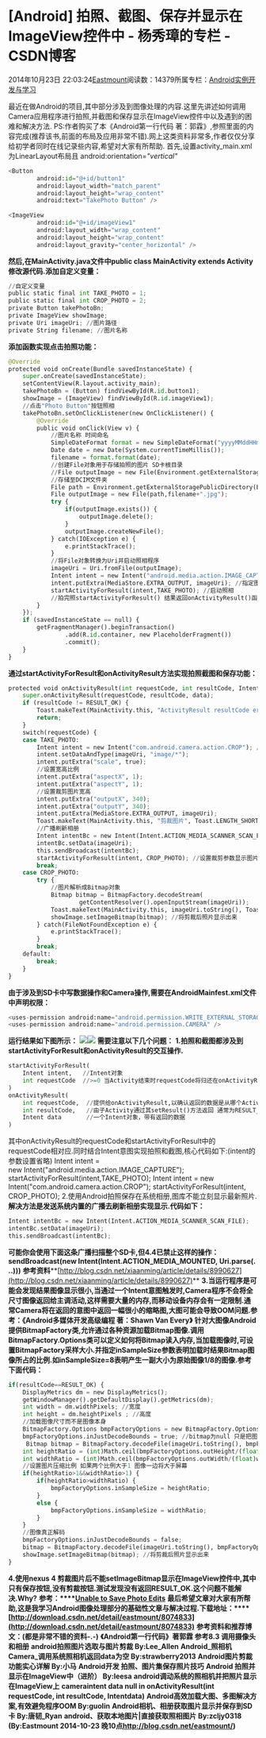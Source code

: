 
# [Android] 拍照、截图、保存并显示在ImageView控件中 - 杨秀璋的专栏 - CSDN博客

2014年10月23日 22:03:24[Eastmount](https://me.csdn.net/Eastmount)阅读数：14379所属专栏：[Android实例开发与学习](https://blog.csdn.net/column/details/eastmount-android.html)



最近在做Android的项目,其中部分涉及到图像处理的内容.这里先讲述如何调用Camera应用程序进行拍照,并截图和保存显示在ImageView控件中以及遇到的困难和解决方法.
PS:作者购买了本《Android第一行代码 著：郭霖》,参照里面的内容完成(推荐该书,前面的布局及应用非常不错).网上这类资料非常多,作者仅仅分享给初学者同时在线记录些内容,希望对大家有所帮助.
首先,设置activity_main.xml为LinearLayout布局且 android:orientation=*"vertical"*

```python
<Button
        android:id="@+id/button1"
        android:layout_width="match_parent"
        android:layout_height="wrap_content"
        android:text="TakePhoto Button" />
   
<ImageView
        android:id="@+id/imageView1"    
        android:layout_width="wrap_content"  
        android:layout_height="wrap_content"
        android:layout_gravity="center_horizontal" />
```
**然后,在****MainActivity.java文件****中public class MainActivity extends Activity修改源代码.添加自定义变量：**

```python
//自定义变量
public static final int TAKE_PHOTO = 1;
public static final int CROP_PHOTO = 2;
private Button takePhotoBn;
private ImageView showImage;
private Uri imageUri; //图片路径
private String filename; //图片名称
```
**添加函数实现点击拍照功能：**

```python
@Override
protected void onCreate(Bundle savedInstanceState) {
    super.onCreate(savedInstanceState);
    setContentView(R.layout.activity_main);
    takePhotoBn = (Button) findViewById(R.id.button1);
    showImage = (ImageView) findViewById(R.id.imageView1);
    //点击"Photo Button"按钮照相
    takePhotoBn.setOnClickListener(new OnClickListener() {
    	@Override
    	public void onClick(View v) {
    		//图片名称 时间命名
    		SimpleDateFormat format = new SimpleDateFormat("yyyyMMddHHmmss");
            Date date = new Date(System.currentTimeMillis());
            filename = format.format(date);
    		//创建File对象用于存储拍照的图片 SD卡根目录           
    		//File outputImage = new File(Environment.getExternalStorageDirectory(),"test.jpg");
    		//存储至DCIM文件夹
    		File path = Environment.getExternalStoragePublicDirectory(Environment.DIRECTORY_DCIM);  
    		File outputImage = new File(path,filename+".jpg");
    		try {
    			if(outputImage.exists()) {
     				outputImage.delete();
    			}
    			outputImage.createNewFile();
    		} catch(IOException e) {
    			e.printStackTrace();
    		}
    		//将File对象转换为Uri并启动照相程序
    		imageUri = Uri.fromFile(outputImage);
    		Intent intent = new Intent("android.media.action.IMAGE_CAPTURE"); //照相
    		intent.putExtra(MediaStore.EXTRA_OUTPUT, imageUri); //指定图片输出地址
    		startActivityForResult(intent,TAKE_PHOTO); //启动照相
    		//拍完照startActivityForResult() 结果返回onActivityResult()函数
    	}
    });
    if (savedInstanceState == null) {
        getFragmentManager().beginTransaction()
                .add(R.id.container, new PlaceholderFragment())
                .commit();
    }
}
```
**通过startActivityForResult和onActivityResult方法实现拍照截图和保存功能：**

```python
protected void onActivityResult(int requestCode, int resultCode, Intent data) {
	super.onActivityResult(requestCode, resultCode, data);
	if (resultCode != RESULT_OK) { 
		Toast.makeText(MainActivity.this, "ActivityResult resultCode error", Toast.LENGTH_SHORT).show();
		return; 
	}
	switch(requestCode) {
	case TAKE_PHOTO:
		Intent intent = new Intent("com.android.camera.action.CROP"); //剪裁
		intent.setDataAndType(imageUri, "image/*");
		intent.putExtra("scale", true);
		//设置宽高比例
		intent.putExtra("aspectX", 1);
        intent.putExtra("aspectY", 1);
        //设置裁剪图片宽高
        intent.putExtra("outputX", 340);
	    intent.putExtra("outputY", 340);
		intent.putExtra(MediaStore.EXTRA_OUTPUT, imageUri);
		Toast.makeText(MainActivity.this, "剪裁图片", Toast.LENGTH_SHORT).show();
		//广播刷新相册 
	    Intent intentBc = new Intent(Intent.ACTION_MEDIA_SCANNER_SCAN_FILE);
		intentBc.setData(imageUri);     
		this.sendBroadcast(intentBc);    
		startActivityForResult(intent, CROP_PHOTO); //设置裁剪参数显示图片至ImageView
		break;
	case CROP_PHOTO:
		try {	 
			//图片解析成Bitmap对象
			Bitmap bitmap = BitmapFactory.decodeStream(
					getContentResolver().openInputStream(imageUri));
			Toast.makeText(MainActivity.this, imageUri.toString(), Toast.LENGTH_SHORT).show();
			showImage.setImageBitmap(bitmap); //将剪裁后照片显示出来
		} catch(FileNotFoundException e) {
			e.printStackTrace();
		}
		break;
	default:
		break;
	}
}
```
**由于涉及到SD卡中写数据操作和Camera操作,需要在AndroidMainfest.xml文件中声明权限：**

```python
<uses-permission android:name="android.permission.WRITE_EXTERNAL_STORAGE" />
<uses-permission android:name="android.permission.CAMERA" />
```
**运行结果如下图所示：**
![](https://img-blog.csdn.net/20141023203527625?watermark/2/text/aHR0cDovL2Jsb2cuY3Nkbi5uZXQvRWFzdG1vdW50/font/5a6L5L2T/fontsize/400/fill/I0JBQkFCMA==/dissolve/70/gravity/SouthEast)![](https://img-blog.csdn.net/20141023204034648?watermark/2/text/aHR0cDovL2Jsb2cuY3Nkbi5uZXQvRWFzdG1vdW50/font/5a6L5L2T/fontsize/400/fill/I0JBQkFCMA==/dissolve/70/gravity/SouthEast)
**需要注意以下几个问题：**
**1.拍照和截图都涉及到startActivityForResult和onActivityResult的交互操作.**

```python
startActivityForResult(
	Intent intent,   //Intent对象
	int requestCode  //>=0 当Activity结束时requestCode将归还在onActivityResult()中
)
onActivityResult(
	int requestCode,  //提供给onActivityResult,以确认返回的数据是从哪个Activity返回的
	int resultCode,   //由子Activity通过其setResult()方法返回 通常为RESULT_CANCELED或RESULT_OK
	Intent data       //一个Intent对象，带有返回的数据
)
```
其中onActivityResult的requestCode和startActivityForResult中的requestCode相对应.同时结合Intent意图实现拍照和截图,核心代码如下:(intent的参数设置省略)
Intent intent = new Intent("android.media.action.IMAGE_CAPTURE");
startActivityForResult(intent,TAKE_PHOTO);
Intent intent = new Intent("com.android.camera.action.CROP");
startActivityForResult(intent, CROP_PHOTO);
2.使用Android拍照保存在系统相册,图库不能立刻显示最新照片.**解决方法是发送系统内置的广播去刷新相册实现显示.代码如下：**
```python
Intent intentBc = new Intent(Intent.ACTION_MEDIA_SCANNER_SCAN_FILE);
intentBc.setData(imageUri);     
this.sendBroadcast(intentBc);
```
**可能你会使用下面这条广播扫描整个SD卡,但4.4已禁止这样的操作：**
**sendBroadcast(new Intent(Intent.ACTION_MEDIA_MOUNTED, Uri.parse(...)))**
**参考资料****[http://blog.csdn.net/xiaanming/article/details/8990627](http://blog.csdn.net/xiaanming/article/details/8990627)**
**3.当运行程序是可能会发现结果图像显示很小,当通过一个Intent意图触发时,Camera程序不会将全尺寸图像返回给主调活动,这样需要大量的内存,而移动设备内存会有一定限制.通常Camera将在返回的意图中返回一幅很小的缩略图,大图可能会导致OOM问题.参考：《Android多媒体开发高级编程 著：Shawn Van Every》**
**针对大图像Android提供BitmapFactory类,允许通过各种资源加载Bitmap图像.调用BitmapFactory.Options类可以定义如何将Bitmap读入内存,当加载图像时,可设置BitmapFactory采样大小.并指定inSampleSize参数表明加载时结果Bitmap图像所占的比例.如inSampleSize=8表明产生一副大小为原始图像1/8的图像.参考下面代码：**
```python
if(resultCode==RESULT_OK) {
	DisplayMetrics dm = new DisplayMetrics();
	getWindowManager().getDefaultDisplay().getMetrics(dm);
	int width = dm.widthPixels; //宽度
	int height = dm.heightPixels ; //高度
	//加载图像尺寸而不是图像本身
	BitmapFactory.Options bmpFactoryOptions = new BitmapFactory.Options();
	bmpFactoryOptions.inJustDecodeBounds = true; //bitmap为null 只是把图片的宽高放在Options里
     Bitmap bitmap = BitmapFactory.decodeFile(imageUri.toString(), bmpFactoryOptions);
	int heightRatio = (int)Math.ceil(bmpFactoryOptions.outHeight/(float)height);
	int widthRatio = (int)Math.ceil(bmpFactoryOptions.outWidth/(float)width);
	//设置图片压缩比例 如果两个比例大于1 图像一边将大于屏幕
	if(heightRatio>1&&widthRatio>1) {
		if(heightRatio>widthRatio) {
			bmpFactoryOptions.inSampleSize = heightRatio;
		}
		else {
			bmpFactoryOptions.inSampleSize = widthRatio;
		}
	}
	//图像真正解码
	bmpFactoryOptions.inJustDecodeBounds = false;
	bitmap = BitmapFactory.decodeFile(imageUri.toString(), bmpFactoryOptions);
	showImage.setImageBitmap(bitmap); //将剪裁后照片显示出来	
}
```
**4.使用nexus 4 剪裁图片后不能setImageBitmap显示在ImageView控件中,其中只有保存按钮,没有剪裁按钮.测试发现没有返回RESULT_OK.这个问题不能解决.Why?**
**参考：****[Unable to Save Photo Edits](https://productforums.google.com/forum/#!topic/nexus/nP1m_BpSObU%5B1-25-false%5D)**
**最后希望文章对大家有所帮助,这是我学习Android图像处理部分的基础性文章与解决过程.下载地址：****[http://download.csdn.net/detail/eastmount/8074833](http://download.csdn.net/detail/eastmount/8074833)**
**参考资料和推荐博文：(都是非常不错的资料-.-)**
**《Android第一行代码》著郭霖 参考8.3 调用摄像头和相册**
**android拍照图片选取与图片剪裁 By:Lee_Allen**
**Android_照相机Camera_调用系统照相机返回data为空 By:strawberry2013**
**Android图片剪裁功能实心详解
 By:小马**
**Android开发 拍照、图片集保存照片技巧**
**Android 拍照并显示在ImageView中（进阶）
 By:leesa**
**android调动系统的照相机并把照片显示在ImageView上**
**cameraintent
 data null in onActivityResult(int requestCode, int resultCode, Intentdata)**
**Android高效加载大图、多图解决方案,有效避免程序OOM By:guolin**
**Android相机、相册获取图片显示并保存到SD卡
 By:唐韧_Ryan**
**android、获取本地图片|直接获取照相图片
 By:zcljy0318**
**(By:Eastmount 2014-10-23 晚10点****http://blog.csdn.net/eastmount/****)**


